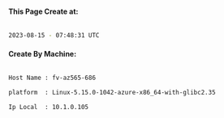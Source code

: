 
   
#### This Page Create at:

```bash

2023-08-15 - 07:48:31 UTC

```

#### Create By Machine:

```bash

Host Name : fv-az565-686

platform  : Linux-5.15.0-1042-azure-x86_64-with-glibc2.35

Ip Local  : 10.1.0.105

```

